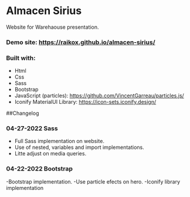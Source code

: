 # Almacen Sirius
Website for Warehaouse presentation.

### Demo site: https://raikox.github.io/almacen-sirius/

### Built with:
* Html
* Css
* Sass
* Bootstrap
* JavaScript (particles): https://github.com/VincentGarreau/particles.js/ 
* Iconify MaterialUI Library: https://icon-sets.iconify.design/

##Changelog

### 04-27-2022 Sass
- Full Sass implementation on website.
- Use of nested, variables and import implementations.
- Litte adjust on media queries.

### 04-22-2022 Bootstrap
-Bootstrap implementation.
-Use particle efects on hero.
-Iconify library implementation


<!--By John Kevin Montes De Oca Vizcarra-->
